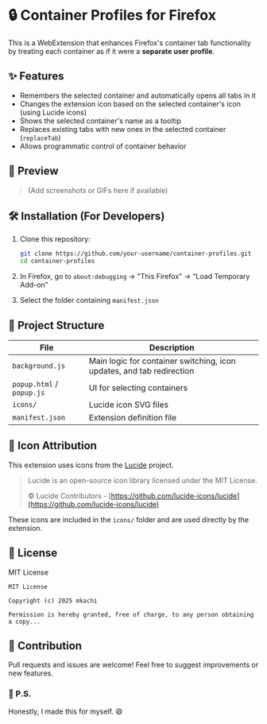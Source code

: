 # 🔒 Container Profiles for Firefox

This is a WebExtension that enhances Firefox's container tab functionality by treating each container as if it were a **separate user profile**.

## ✨ Features

- Remembers the selected container and automatically opens all tabs in it
- Changes the extension icon based on the selected container's icon (using Lucide icons)
- Shows the selected container's name as a tooltip
- Replaces existing tabs with new ones in the selected container (`replaceTab`)
- Allows programmatic control of container behavior

## 📸 Preview

> (Add screenshots or GIFs here if available)

## 🛠 Installation (For Developers)

1. Clone this repository:

    ```bash
    git clone https://github.com/your-username/container-profiles.git
    cd container-profiles
    ```

2. In Firefox, go to `about:debugging` → "This Firefox" → "Load Temporary Add-on"  
3. Select the folder containing `manifest.json`

## 🧠 Project Structure

| File | Description |
|------|-------------|
| `background.js` | Main logic for container switching, icon updates, and tab redirection |
| `popup.html` / `popup.js` | UI for selecting containers |
| `icons/` | Lucide icon SVG files |
| `manifest.json` | Extension definition file |

## 🎨 Icon Attribution

This extension uses icons from the [Lucide](https://lucide.dev) project.

> Lucide is an open-source icon library licensed under the MIT License.  
>  
> © Lucide Contributors - [https://github.com/lucide-icons/lucide](https://github.com/lucide-icons/lucide)

These icons are included in the `icons/` folder and are used directly by the extension.

## 📄 License

MIT License

```
MIT License

Copyright (c) 2025 mkachi

Permission is hereby granted, free of charge, to any person obtaining a copy...
```

## 📢 Contribution

Pull requests and issues are welcome! Feel free to suggest improvements or new features.

### 📌 P.S.
Honestly, I made this for myself. 😄